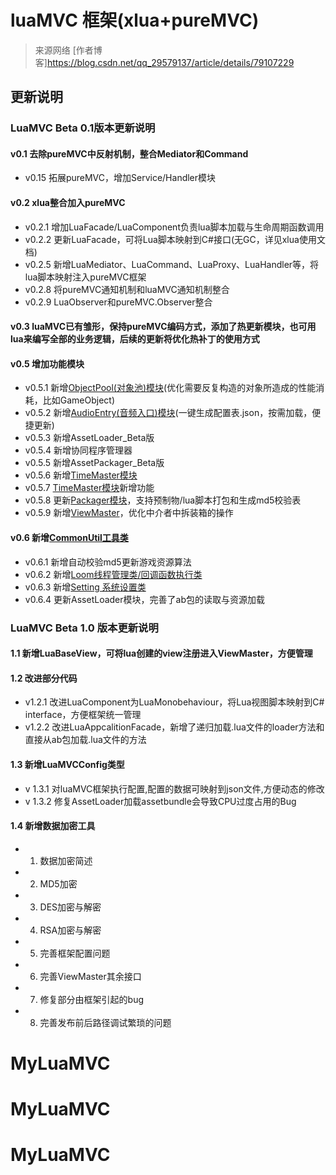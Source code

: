 # luaMVC 框架(xlua+pureMVC)
>来源网络 [作者博客]https://blog.csdn.net/qq_29579137/article/details/79107229
## 更新说明
### LuaMVC Beta 0.1版本更新说明
#### v0.1 去除pureMVC中反射机制，整合Mediator和Command
-  v0.15 拓展pureMVC，增加Service/Handler模块
#### v0.2 xlua整合加入pureMVC
-  v0.2.1 增加LuaFacade/LuaComponent负责lua脚本加载与生命周期函数调用
-  v0.2.2 更新LuaFacade，可将Lua脚本映射到C#接口(无GC，详见xlua使用文档)
-  v0.2.5 新增LuaMediator、LuaCommand、LuaProxy、LuaHandler等，将lua脚本映射注入pureMVC框架
-  v0.2.8 将pureMVC通知机制和luaMVC通知机制整合
-  v0.2.9 LuaObserver和pureMVC.Observer整合
#### v0.3 luaMVC已有雏形，保持pureMVC编码方式，添加了热更新模块，也可用lua来编写全部的业务逻辑，后续的更新将优化热补丁的使用方式
#### v0.5 增加功能模块
-  v0.5.1 新增[ObjectPool(对象池)模块](https://github.com/ll4080333/luaMVC/blob/master/Documents/ObjectPool.md)(优化需要反复构造的对象所造成的性能消耗，比如GameObject)
-  v0.5.2 新增[AudioEntry(音频入口)模块](https://github.com/ll4080333/luaMVC/blob/master/Documents/AudioEntry.md)(一键生成配置表.json，按需加载，便捷更新)
-  v0.5.3 新增AssetLoader_Beta版
-  v0.5.4 新增协同程序管理器
-  v0.5.5 新增AssetPackager_Beta版
-  v0.5.6 新增[TimeMaster模块]()
-  v0.5.7 [TimeMaster模块]()新增功能
-  v0.5.8 更新[Packager模块]()，支持预制物/lua脚本打包和生成md5校验表
-  v0.5.9 新增[ViewMaster]()，优化中介者中拆装箱的操作
#### v0.6 新增[CommonUtil工具类]()
-  v0.6.1 新增自动校验md5更新游戏资源算法
-  v0.6.2 新增[Loom线程管理类/回调函数执行类]()
-  v0.6.3 新增[Setting 系统设置类]()
-  v0.6.4 更新AssetLoader模块，完善了ab包的读取与资源加载
 
### LuaMVC Beta 1.0 版本更新说明

#### 1.1 新增LuaBaseView，可将lua创建的view注册进入ViewMaster，方便管理 

#### 1.2 改进部分代码 
- v1.2.1 改进LuaComponent为LuaMonobehaviour，将Lua视图脚本映射到C# interface，方便框架统一管理
- v1.2.2 改进LuaAppcalitionFacade，新增了递归加载.lua文件的loader方法和直接从ab包加载.lua文件的方法

#### 1.3 新增LuaMVCConfig类型
- v 1.3.1 对luaMVC框架执行配置,配置的数据可映射到json文件,方便动态的修改
- v 1.3.2 修复AssetLoader加载assetbundle会导致CPU过度占用的Bug
#### 1.4 新增数据加密工具
- 1. 数据加密简述
- 2. MD5加密
- 3. DES加密与解密
- 4. RSA加密与解密
- 5. 完善框架配置问题
- 6. 完善ViewMaster其余接口
- 7. 修复部分由框架引起的bug
- 8. 完善发布前后路径调试繁琐的问题
# MyLuaMVC
# MyLuaMVC
# MyLuaMVC

